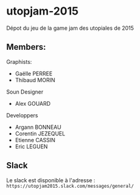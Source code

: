 # utopjam-2015
Dépot du jeu de la game jam des utopiales de 2015

## Members:

Graphists:

- Gaëlle PERREE
- Thibaud MORIN

Soun Designer

- Alex GOUARD

Developpers

- Argann BONNEAU
- Corentin JEZEQUEL
- Etienne CASSIN
- Eric LEGUEN

## Slack

Le slack est disponible à l'adresse : `https://utopjam2015.slack.com/messages/general/`
